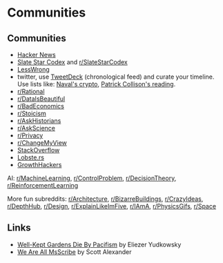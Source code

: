 # Communities

## Communities

* [Hacker News](https://news.ycombinator.com/)
* [Slate Star Codex](https://slatestarcodex.com/) and [r/SlateStarCodex](https://www.reddit.com/r/slatestarcodex/)
* [LessWrong](https://www.lesswrong.com/)
* twitter, use [TweetDeck](https://tweetdeck.twitter.com/) \(chronological feed\) and curate your timeline. Use lists like: [Naval's crypto](https://twitter.com/naval/lists/crypto), [Patrick Collison's reading](https://twitter.com/patrickc/lists/reading).
* [r/Rational](https://www.reddit.com/r/rational/)
* [r/DataIsBeautiful](https://www.reddit.com/r/dataisbeautiful/)
* [r/BadEconomics](https://www.reddit.com/r/badeconomics/)
* [r/Stoicism](https://www.reddit.com/r/Stoicism/)
* [r/AskHistorians](https://www.reddit.com/r/AskHistorians/)
* [r/AskScience](https://www.reddit.com/r/askscience/)
* [r/Privacy](https://www.reddit.com/r/privacy/)
* [r/ChangeMyView](http://www.reddit.com/r/changemyview)
* [StackOverflow](https://stackoverflow.com/)
* [Lobste.rs](https://lobste.rs/)
* [GrowthHackers](https://growthhackers.com/posts)

AI: [r/MachineLearning](https://www.reddit.com/r/MachineLearning/), [r/ControlProblem](https://www.reddit.com/r/ControlProblem/), [r/DecisionTheory](https://www.reddit.com/r/DecisionTheory/), [r/ReinforcementLearning](https://www.reddit.com/r/reinforcementlearning/)

More fun subreddits: [r/Architecture](https://www.reddit.com/r/architecture/), [r/BizarreBuildings](https://www.reddit.com/r/bizarrebuildings/), [r/CrazyIdeas](https://www.reddit.com/r/CrazyIdeas/), [r/DepthHub](https://www.reddit.com/r/DepthHub/), [r/Design](https://www.reddit.com/r/Design), [r/ExplainLikeImFive](https://www.reddit.com/r/explainlikeimfive/), [r/IAmA](https://www.reddit.com/r/IAmA/), [r/PhysicsGifs](https://www.reddit.com/r/physicsgifs/), [r/Space](https://www.reddit.com/r/space/)

## Links

* [Well-Kept Gardens Die By Pacifism](https://www.lesswrong.com/posts/tscc3e5eujrsEeFN4/well-kept-gardens-die-by-pacifism) by Eliezer Yudkowsky
* [We Are All MsScribe](https://slatestarcodex.com/2013/12/23/we-are-all-msscribe/) by Scott Alexander

